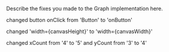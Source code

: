 Describe the fixes you made to the Graph implementation here.

changed button onClick from 'Button' to 'onButton'

changed 'width={canvasHeight}' to 'width={canvasWidth}'

changed xCount from '4' to '5' and yCount from '3' to '4'

